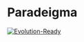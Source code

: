 # Paradeigma

[![Evolution-Ready](https://img.shields.io/badge/Evolution-Ready-blue?logo=gitpod)](https://gitpod.io/from-referrer/)

